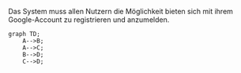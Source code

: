 Das System muss allen Nutzern die Möglichkeit bieten sich mit ihrem Google-Account zu registrieren und anzumelden.

```mermaid
graph TD;
    A-->B;
    A-->C;
    B-->D;
    C-->D;
```
